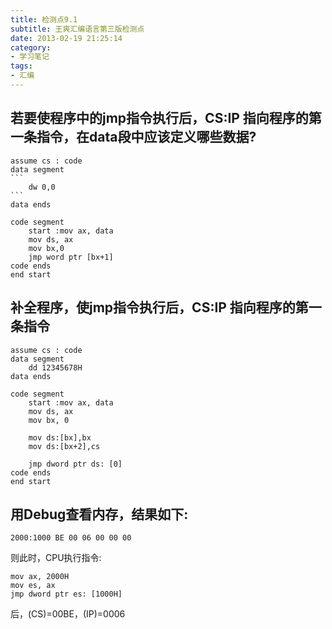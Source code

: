 ```yaml
---
title: 检测点9.1
subtitle: 王爽汇编语言第三版检测点
date: 2013-02-19 21:25:14
category:
- 学习笔记
tags: 
- 汇编
---
```


## 若要使程序中的jmp指令执行后，CS:IP 指向程序的第一条指令，在data段中应该定义哪些数据?
    assume cs : code
    data segment
    ```
        dw 0,0
    ```
    data ends

    code segment
        start :mov ax, data
        mov ds, ax
        mov bx,0
        jmp word ptr [bx+1]
    code ends
    end start


## 补全程序，使jmp指令执行后，CS:IP 指向程序的第一条指令

    assume cs : code
    data segment
        dd 12345678H
    data ends

    code segment
        start :mov ax, data
        mov ds, ax
        mov bx, 0

        mov ds:[bx],bx
        mov ds:[bx+2],cs

        jmp dword ptr ds: [0]
    code ends
    end start

## 用Debug查看内存，结果如下:
    2000:1000 BE 00 06 00 00 00 

则此时，CPU执行指令: 

    mov ax, 2000H
    mov es, ax
    jmp dword ptr es: [1000H]

后，(CS)=00BE，(IP)=0006

